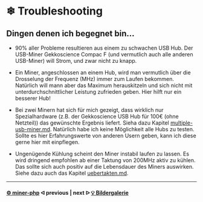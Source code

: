# ❄ Troubleshooting

## Dingen denen ich begegnet bin...

* 90% aller Probleme resultieren aus einem zu schwachen USB Hub. Der USB-Miner Gekkoscience Compac F (und vermutlich auch alle anderen USB-Miner) will Strom, und zwar nicht zu knapp.

* Ein Miner, angeschlossen an einem Hub, wird man vermutlich über die Drosselung der Frequenz (MHz) immer zum Laufen bekommen. Natürlich will mann aber das Maximum herauskitzeln und sich nicht mit unterdurchschnittlicher Leistung zufrieden geben. Hier hilft nur ein besserer Hub!

* Bei zwei Minern hat sich für mich gezeigt, dass wirklich nur Spezialhardware (z.B. der Gekkoscience USB Hub für 100€ (ohne Netzteil)) das gewünschte Ergebnis liefert. Sieha dazu Kapitel [multiple-usb-miner.md](multiple-usb-miner.md "mention"). Natürlich habe ich keine Möglichkeit alle Hubs zu testen. Sollte es hier Erfahrungswerte von anderen Usern geben, kann ich diese gerne hier mit einpflegen.

* Ungenügende Kühlung scheint den Miner instabil laufen zu lassen. Es wird dringend empfohlen ab einer Taktung von 200MHz aktiv zu kühlen. Das sollte sich auch positiv auf die Lebensdauer des Miners auswirken. Siehe dazu auch das Kapitel [uebertakten.md](uebertakten.md "mention").

---

#### [⚙️ miner-php](/miner-php.md)  ᐊ  previous | next  ᐅ  [💡 Bildergalerie](Galerie.md)
